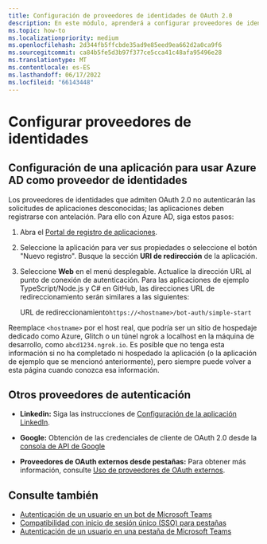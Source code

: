 ```yaml
---
title: Configuración de proveedores de identidades de OAuth 2.0
description: En este módulo, aprenderá a configurar proveedores de identidades con un enfoque en Microsoft Azure Active Directory (Azure AD)
ms.topic: how-to
ms.localizationpriority: medium
ms.openlocfilehash: 2d344fb5ffcbde35ad9e85eed9ea662d2a0ca9f6
ms.sourcegitcommit: ca84b5fe5d3b97f377ce5cca41c48afa95496e28
ms.translationtype: MT
ms.contentlocale: es-ES
ms.lasthandoff: 06/17/2022
ms.locfileid: "66143448"
---
```

# <a name="configure-identity-providers"></a>Configurar proveedores de identidades

## <a name="configuring-an-application-to-use-azure-ad-as-an-identity-provider"></a>Configuración de una aplicación para usar Azure AD como proveedor de identidades

Los proveedores de identidades que admiten OAuth 2.0 no autenticarán las solicitudes de aplicaciones desconocidas; las aplicaciones deben registrarse con antelación. Para ello con Azure AD, siga estos pasos:

1. Abra el [Portal de registro de aplicaciones](https://ms.portal.azure.com/#blade/Microsoft_AAD_RegisteredApps/ApplicationsListBlade).

2. Seleccione la aplicación para ver sus propiedades o seleccione el botón "Nuevo registro". Busque la sección **URI de redirección** de la aplicación.

3. Seleccione **Web** en el menú desplegable. Actualice la dirección URL al punto de conexión de autenticación. Para las aplicaciones de ejemplo TypeScript/Node.js y C# en GitHub, las direcciones URL de redireccionamiento serán similares a las siguientes:

    URL de redireccionamiento`https://<hostname>/bot-auth/simple-start`

Reemplace `<hostname>` por el host real, que podría ser un sitio de hospedaje dedicado como Azure, Glitch o un túnel ngrok a localhost en la máquina de desarrollo, como `abcd1234.ngrok.io`. Es posible que no tenga esta información si no ha completado ni hospedado la aplicación (o la aplicación de ejemplo que se mencionó anteriormente), pero siempre puede volver a esta página cuando conozca esa información.

## <a name="other-authentication-providers"></a>Otros proveedores de autenticación

* **Linkedin:** Siga las instrucciones de [Configuración de la aplicación LinkedIn](/linkedin/talent/apply-with-linkedin).

* **Google:** Obtención de las credenciales de cliente de OAuth 2.0 desde la [consola de API de Google](https://console.developers.google.com/)

* **Proveedores de OAuth externos desde pestañas:** Para obtener más información, consulte [Uso de proveedores de OAuth externos](../../tabs/how-to/authentication/auth-oauth-provider.md).

## <a name="see-also"></a>Consulte también

* [Autenticación de un usuario en un bot de Microsoft Teams](../../resources/bot-v3/bot-authentication/auth-bot-AAD.md)
* [Compatibilidad con inicio de sesión único (SSO) para pestañas](../../tabs/how-to/authentication/tab-sso-overview.md)
* [Autenticación de un usuario en una pestaña de Microsoft Teams](../../tabs/how-to/authentication/auth-tab-aad.md)
